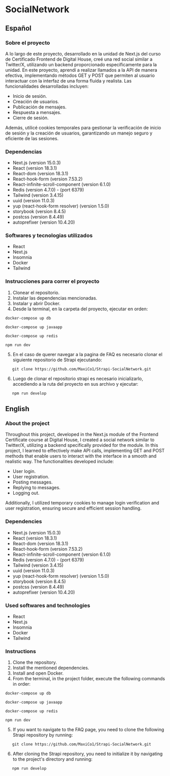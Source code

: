 # SocialNetwork

## Español

### Sobre el proyecto

A lo largo de este proyecto, desarrollado en la unidad de Next.js del curso de Certificado Frontend de Digital House, creé una red social similar a Twitter/X, utilizando un backend proporcionado específicamente para la unidad.
En este proyecto, aprendí a realizar llamados a la API de manera efectiva, implementando métodos GET y POST que permiten al usuario interactuar con la interfaz de una forma fluida y realista. Las funcionalidades desarrolladas incluyen:

- Inicio de sesión.
- Creación de usuarios.
- Publicación de mensajes.
- Respuesta a mensajes.
- Cierre de sesión.

Además, utilicé cookies temporales para gestionar la verificación de inicio de sesión y la creación de usuarios, garantizando un manejo seguro y eficiente de las sesiones.

### Dependencias

- Next.js (version 15.0.3)
- React (version 18.3.1)
- React-dom (version 18.3.1)
- React-hook-form (version 7.53.2)
- React-infinite-scroll-component (version 6.1.0)
- Redis (version 4.7.0) - (port 6379)
- Tailwind (version 3.4.15)
- uuid (version 11.0.3)
- yup (react-hook-form resolver) (version 1.5.0)
- storybook (version 8.4.5)
- postcss (version 8.4.49)
- autoprefixer (version 10.4.20)

### Softwares y tecnologias utilizados

- React
- Next.js
- Insomnia
- Docker
- Tailwind

### Instrucciones para correr el proyecto

1. Clonear el repositorio.
2. Instalar las dependencias mencionadas.
3. Instalar y abrir Docker.
4. Desde la terminal, en la carpeta del proyecto, ejecutar en orden:

```
docker-compose up db
```
   
```
docker-compose up javaapp
```

```
docker-compose up redis
```

```
npm run dev
```

5. En el caso de querer navegar a la pagina de FAQ es necesario clonar el siguiente repositorio de Strapi ejecutando:

```
   git clone https://github.com/MaxiCo1/Strapi-SocialNetwork.git
```

6. Luego de clonar el repositorio strapi es necesario inicializarlo, accediendo a la ruta del proyecto en sus archivo y ejecutar:

```
   npm run develop
```

## English

### About the project

Throughout this project, developed in the Next.js module of the Frontend Certificate course at Digital House, I created a social network similar to Twitter/X, utilizing a backend specifically provided for the module.
In this project, I learned to effectively make API calls, implementing GET and POST methods that enable users to interact with the interface in a smooth and realistic way. The functionalities developed include:

- User login.
- User registration.
- Posting messages.
- Replying to messages.
- Logging out.

Additionally, I utilized temporary cookies to manage login verification and user registration, ensuring secure and efficient session handling.

### Dependencies

- Next.js (version 15.0.3)
- React (version 18.3.1)
- React-dom (version 18.3.1)
- React-hook-form (version 7.53.2)
- React-infinite-scroll-component (version 6.1.0)
- Redis (version 4.7.0) - (port 6379)
- Tailwind (version 3.4.15)
- uuid (version 11.0.3)
- yup (react-hook-form resolver) (version 1.5.0)
- storybook (version 8.4.5)
- postcss (version 8.4.49)
- autoprefixer (version 10.4.20)

### Used softwares and technologies

- React
- Next.js
- Insomnia
- Docker
- Tailwind

### Instructions

1. Clone the repository.
2. Install the mentioned dependencies.
3. Install and open Docker.
4. From the terminal, in the project folder, execute the following commands in order:

```
docker-compose up db
```

```
docker-compose up javaapp
```

```
docker-compose up redis
```

```
npm run dev
```
   
5. If you want to navigate to the FAQ page, you need to clone the following Strapi repository by running:

```
   git clone https://github.com/MaxiCo1/Strapi-SocialNetwork.git
```

6. After cloning the Strapi repository, you need to initialize it by navigating to the project's directory and running:

```
   npm run develop
```
 
 
